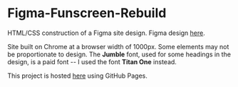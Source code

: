 # Figma-Funscreen-Rebuild
HTML/CSS construction of a Figma site design. Figma design [here](https://www.figma.com/file/sX5tNR6Sqdr2dfyvxykq80/Webpage?node-id=0%3A1).

Site built on Chrome at a browser width of 1000px. Some elements may not be proportionate to design. The **Jumble** font, used for some headings in the design, is a paid font -- I used the font **Titan One** instead.

This project is hosted [here](https://talmage89.github.io/Figma-Funscreen-Rebuild/) using GitHub Pages.
